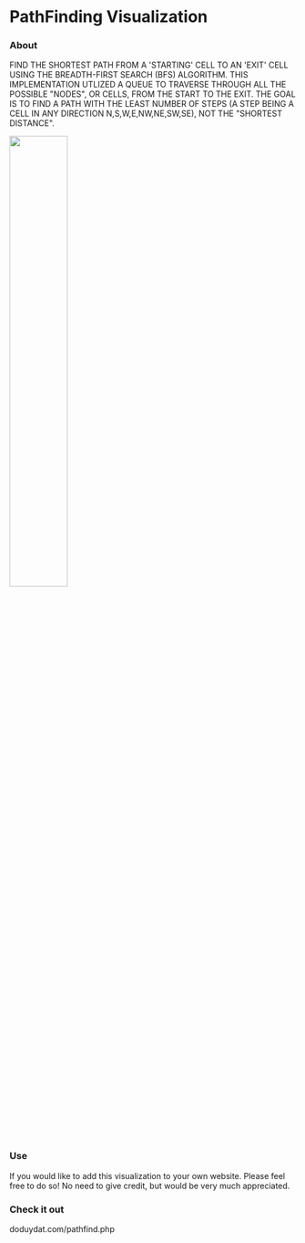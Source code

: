 # PathFinding Visualization

### About
FIND THE SHORTEST PATH FROM A 'STARTING' CELL TO AN 'EXIT' CELL USING THE BREADTH-FIRST SEARCH (BFS) ALGORITHM. THIS IMPLEMENTATION UTLIZED A QUEUE TO TRAVERSE THROUGH ALL THE POSSIBLE "NODES", OR CELLS, FROM THE START TO THE EXIT. THE GOAL IS TO FIND A PATH WITH THE LEAST NUMBER OF STEPS (A STEP BEING A CELL IN ANY DIRECTION N,S,W,E,NW,NE,SW,SE), NOT THE "SHORTEST DISTANCE".

<img src="https://user-images.githubusercontent.com/40379856/53824411-bfc34d00-3f28-11e9-8d72-505430df18cc.gif" width="45%"></img> 

### Use 
If you would like to add this visualization to your own website. Please feel free to do so! No need to give credit, but would be very much appreciated.

### Check it out
doduydat.com/pathfind.php

